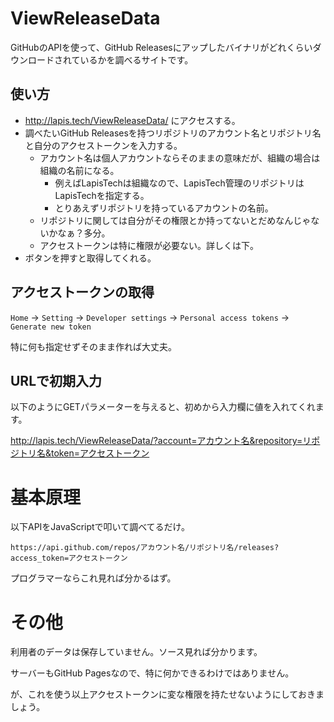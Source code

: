 # ViewReleaseData

GitHubのAPIを使って、GitHub Releasesにアップしたバイナリがどれくらいダウンロードされているかを調べるサイトです。

## 使い方

* http://lapis.tech/ViewReleaseData/ にアクセスする。
* 調べたいGitHub Releasesを持つリポジトリのアカウント名とリポジトリ名と自分のアクセストークンを入力する。
    * アカウント名は個人アカウントならそのままの意味だが、組織の場合は組織の名前になる。
        * 例えばLapisTechは組織なので、LapisTech管理のリポジトリはLapisTechを指定する。
        * とりあえずリポジトリを持っているアカウントの名前。
    * リポジトリに関しては自分がその権限とか持ってないとだめなんじゃないかなぁ？多分。
    * アクセストークンは特に権限が必要ない。詳しくは下。
* ボタンを押すと取得してくれる。

## アクセストークンの取得

`Home` -> `Setting` -> `Developer settings` -> `Personal access tokens` -> `Generate new token`

特に何も指定せずそのまま作れば大丈夫。

## URLで初期入力

以下のようにGETパラメーターを与えると、初めから入力欄に値を入れてくれます。

http://lapis.tech/ViewReleaseData/?account=アカウント名&repository=リポジトリ名&token=アクセストークン

# 基本原理

以下APIをJavaScriptで叩いて調べてるだけ。

```
https://api.github.com/repos/アカウント名/リポジトリ名/releases?access_token=アクセストークン
```

プログラマーならこれ見れば分かるはず。

# その他

利用者のデータは保存していません。ソース見れば分かります。

サーバーもGitHub Pagesなので、特に何かできるわけではありません。

が、これを使う以上アクセストークンに変な権限を持たせないようにしておきましょう。

